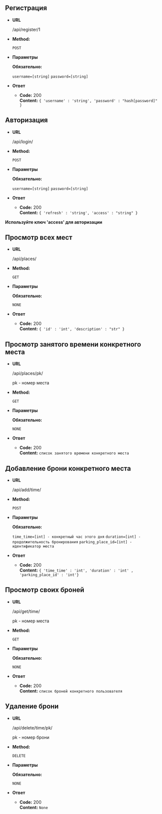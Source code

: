 **Регистрация**
----

* **URL**

  /api/register/1
  

* **Method:**

  `POST`
  
*  **Параметры**

   **Обязательно:**
 
   `username=[string]`
   `password=[string]`


* **Ответ**

  * **Code:** 200 <br />
    **Content:** `{ 'username' : 'string', 'password' : "hash[password]" }`
    

**Авторизация**
----

* **URL**

  /api/login/

* **Method:**

  `POST`
  
*  **Параметры**

   **Обязательно:**
 
   `username=[string]`
   `password=[string]`


* **Ответ**

  * **Code:** 200 <br />
    **Content:** `{ 'refresh' : 'string', 'access' : "string" }`
    
**Используйте ключ 'access' для авторизации**


**Просмотр всех мест**
----

* **URL**

  /api/places/
  

* **Method:**

  `GET`
  
*  **Параметры**

   **Обязательно:**
 
   `NONE`
 

* **Ответ**

  * **Code:** 200 <br />
    **Content:** `{ 'id' : 'int', 'description' : "str" }`
    
    
**Просмотр занятого времени конкретного места**
----

* **URL**

  /api/places/pk/
  
  pk - номер места

* **Method:**

  `GET`
  
*  **Параметры**

   **Обязательно:**
 
   `NONE`


* **Ответ**

  * **Code:** 200 <br />
    **Content:** `cписок занятого времени конкретного места`
 
**Добавление брони конкретного места**
----

* **URL**

  /api/add/time/
  
* **Method:**

  `POST`
  
*  **Параметры**

   **Обязательно:**
 
   `time_time=[int] - конкретный час этого дня`
   `duration=[int] - продолжительность бронирования`
   `parking_place_id=[int] - идентификатор места`


* **Ответ**

  * **Code:** 200 <br />
    **Content:** `{ 'time_time' : 'int', 'duration' : 'int' , 'parking_place_id' : 'int'}`

**Просмотр своих броней**
----

* **URL**

  /api/get/time/
  
  pk - номер места

* **Method:**

  `GET`
  
*  **Параметры**

   **Обязательно:**
 
   `NONE`


* **Ответ**

  * **Code:** 200 <br />
    **Content:** `cписок броней конкретного пользователя`
    
**Удаление брони**
----

* **URL**

  /api/delete/time/pk/
  
  pk - номер брони

* **Method:**

  `DELETE`
  
*  **Параметры**

   **Обязательно:**
 
   `NONE`


* **Ответ**

  * **Code:** 200 <br />
    **Content:** `None`

 
   
 
